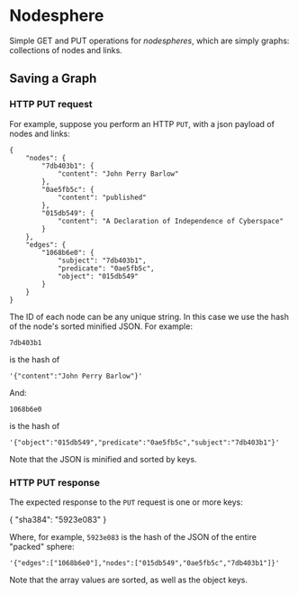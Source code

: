 # Nodesphere

Simple GET and PUT operations for _nodespheres_, which are simply graphs: collections of nodes and links.

## Saving a Graph

### HTTP PUT request

For example, suppose you perform an HTTP `PUT`, with a json payload of nodes and links:

    {
        "nodes": {
            "7db403b1": {
                "content": "John Perry Barlow"
            },
            "0ae5fb5c": {
                "content": "published"
            },
            "015db549": {
                "content": "A Declaration of Independence of Cyberspace"
            }
        },
        "edges": {
            "1068b6e0": {
                "subject": "7db403b1",
                "predicate": "0ae5fb5c",
                "object": "015db549"
            }
        }
    }

The ID of each node can be any unique string.  In this case we use the hash of the node's sorted minified JSON.  For example:

    7db403b1

is the hash of

    '{"content":"John Perry Barlow"}'

And:

    1068b6e0

is the hash of

    '{"object":"015db549","predicate":"0ae5fb5c","subject":"7db403b1"}'

Note that the JSON is minified and sorted by keys.


### HTTP PUT response

The expected response to the `PUT` request is one or more keys:

{
    "sha384": "5923e083"
}

Where, for example, `5923e083` is the hash of the JSON of the entire "packed" sphere:

    '{"edges":["1068b6e0"],"nodes":["015db549","0ae5fb5c","7db403b1"]}'

Note that the array values are sorted, as well as the object keys.

